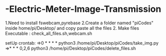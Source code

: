 # -Electric-Meter-Image-Transmission

1.Need to install fswebcam,pyrebase
2.Create a folder named "piCodes" inside home/pi/Desktop/ and copy paste all the files
2. Make files Executable : check_all_files.sh,webcam.sh

setUp crontab:
=>0 * * * * python3 /home/pi/Desktop/piCodes/take_img.py
=>* * * 0,2,6 python3 /home/pi/Desktop/piCodes/delete_files.sh
